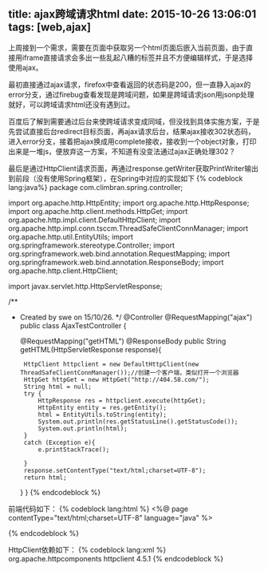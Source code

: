 title: ajax跨域请求html
date: 2015-10-26 13:06:01
tags: [web,ajax]
---
上周接到一个需求，需要在页面中获取另一个html页面后嵌入当前页面，由于直接用iframe直接请求会多出一些乱起八糟的标签并且不方便编辑样式，于是选择使用ajax。

最初直接通过ajax请求，firefox中查看返回的状态码是200，但一直静入ajax的error分支，通过firebug查看发现是跨域问题，如果是跨域请求json用jsonp处理就好，可以跨域请求html还没有遇到过。

百度后了解到需要通过后台来使跨域请求变成同域，但没找到具体实施方案，于是先尝试直接后台redirect目标页面，再ajax请求后台，结果ajax接收302状态码，进入error分支，接着把ajax换成用complete接收，接收到一个object对象，打印出来是一堆js，便放弃这一方案，不知道有没变法通过ajax正确处理302？

最后是通过HttpClient请求页面，再通过response.getWriter获取PrintWriter输出到前段（没有使用Spring框架），在Spring中对应的实现如下
{% codeblock lang:java%}
package com.climbran.spring.controller;

import org.apache.http.HttpEntity;
import org.apache.http.HttpResponse;
import org.apache.http.client.methods.HttpGet;
import org.apache.http.impl.client.DefaultHttpClient;
import org.apache.http.impl.conn.tsccm.ThreadSafeClientConnManager;
import org.apache.http.util.EntityUtils;
import org.springframework.stereotype.Controller;
import org.springframework.web.bind.annotation.RequestMapping;
import org.springframework.web.bind.annotation.ResponseBody;
import org.apache.http.client.HttpClient;


import javax.servlet.http.HttpServletResponse;

/**
 * Created by swe on 15/10/26.
 */
@Controller
@RequestMapping("ajax")
public class AjaxTestController {

    @RequestMapping("getHTML")
    @ResponseBody
    public String getHTML(HttpServletResponse response){

        HttpClient httpclient = new DefaultHttpClient(new ThreadSafeClientConnManager());//创建一个客户端，类似打开一个浏览器
        HttpGet httpGet = new HttpGet("http://404.58.com/");
        String html = null;
        try {
            HttpResponse res = httpclient.execute(httpGet);
            HttpEntity entity = res.getEntity();
            html = EntityUtils.toString(entity);
            System.out.println(res.getStatusLine().getStatusCode());
            System.out.println(html);
        }
        catch (Exception e){
            e.printStackTrace();

        }
        response.setContentType("text/html;charset=UTF-8");
        return html;
    }
}
{% endcodeblock %}

前端代码如下：
{% codeblock lang:html %}
<%@ page contentType="text/html;charset=UTF-8" language="java" %>
<html>
<head>
  <script type="text/javascript" src="http://localhost:8080/static/js/jquery-1.8.3.min.js"></script>

  <title>Test</title>
</head>
<body>
  <div class="dd"></div>

<script type="text/javascript">

  $.ajax({
    type : 'get',
    url : '/ajax/getHTML',
    dataType : 'html',
    data:{
    },
    success : function(data) {
      $(".dd").html(data);
    }
  });
</script>
</body>
</html>

{% endcodeblock %}

HttpClient依赖如下：
{% codeblock lang:xml %}
<dependency>
	<groupId>org.apache.httpcomponents</groupId>
	<artifactId>httpclient</artifactId>
	<version>4.5.1</version>
</dependency>
{% endcodeblock %}